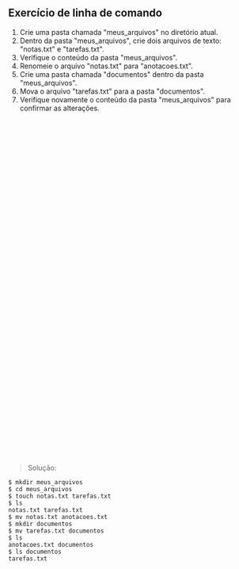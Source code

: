 ## Exercício de linha de comando

1. Crie uma pasta chamada "meus_arquivos" no diretório atual.
2. Dentro da pasta "meus_arquivos", crie dois arquivos de texto: "notas.txt" e "tarefas.txt".
3. Verifique o conteúdo da pasta "meus_arquivos".
4. Renomeie o arquivo "notas.txt" para "anotacoes.txt".
5. Crie uma pasta chamada "documentos" dentro da pasta "meus_arquivos".
6. Mova o arquivo "tarefas.txt" para a pasta "documentos".
7. Verifique novamente o conteúdo da pasta "meus_arquivos" para confirmar as alterações.

<br>
<br>
<br>
<br>
<br>
<br>
<br>
<br>
<br>
<br>
<br>
<br>
<br>
<br>
<br>
<br>
<br>
<br>
<br>
<br>
<br>
<br>
<br>
<br>
<br>
<br>
<br>
<br>
<br>
<br>
<br>
<br>
<br>
<br>
<br>
<br>
<br>
<br>
<br>
<br>

> Solução:

```
$ mkdir meus_arquivos
$ cd meus_arquivos
$ touch notas.txt tarefas.txt
$ ls
notas.txt tarefas.txt
$ mv notas.txt anotacoes.txt
$ mkdir documentos
$ mv tarefas.txt documentos
$ ls
anotacoes.txt documentos
$ ls documentos
tarefas.txt
```
